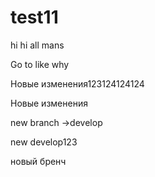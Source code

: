 # test11
hi 
hi all mans


Go to like
why


Новые изменения123124124124

Новые изменения

new branch ->develop

new develop123

новый бренч
